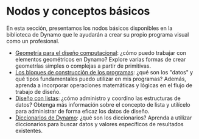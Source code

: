 # Nodos y conceptos básicos

En esta sección, presentamos los nodos básicos disponibles en la biblioteca de Dynamo que le ayudarán a crear su propio programa visual como un profesional.

* [Geometría para el diseño computacional](5-2\_geometry-for-computational-design/): ¿cómo puedo trabajar con elementos geométricos en Dynamo? Explore varias formas de crear geometrías simples o complejas a partir de primitivas.
* [Los bloques de construcción de los programas](5-3\_the-building-blocks-of-programs/): ¿qué son los "datos" y qué tipos fundamentales puedo utilizar en mis programas? Además, aprenda a incorporar operaciones matemáticas y lógicas en el flujo de trabajo de diseño.
* [Diseño con listas](5-4\_designing-with-lists/): ¿cómo administro y coordino las estructuras de datos? Obtenga más información sobre el concepto de lista y utilícelo para administrar de forma eficaz los datos de diseño.
* [Diccionarios de Dynamo](5-5\_dictionaries-in-dynamo/): ¿qué son los diccionarios? Aprenda a utilizar diccionarios para buscar datos y valores específicos de resultados existentes.
